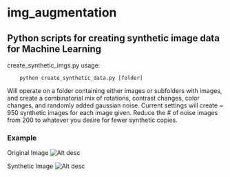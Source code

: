 # img_augmentation
<h2>
Python scripts for creating synthetic image data for Machine Learning
</h2>


create_synthetic_imgs.py usage:
```
    python create_synthetic_data.py [folder]
```


Will operate on a folder containing either images or subfolders with images, and create a combinatorial mix of rotations, contrast changes, color changes, and randomly added gaussian noise. Current settings will create ~ 950 synthetic images for each image given. Reduce the # of noise images from 200 to whatever you desire for fewer synthetic copies.

<h3>
Example
</h3>

Original Image
![Alt desc](https://github.com/huvers/img_augmentation/blob/master/orig_98.png)

Synthetic Image
![Alt desc](https://github.com/huvers/img_augmentation/blob/master/synthetic_98.png)
